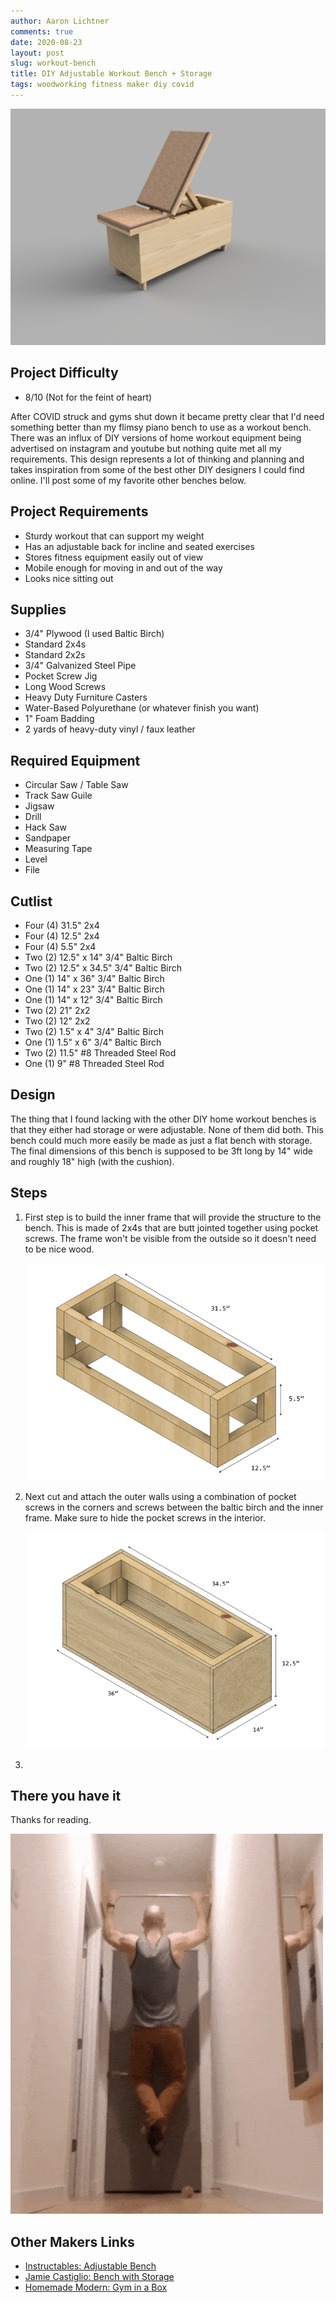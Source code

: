 ```yaml
---
author: Aaron Lichtner
comments: true
date: 2020-08-23
layout: post
slug: workout-bench
title: DIY Adjustable Workout Bench + Storage
tags: woodworking fitness maker diy covid
---
```


![](../public/img/2020/08/weightbench.png)

## Project Difficulty 

- 8/10 (Not for the feint of heart)

After COVID struck and gyms shut down it became pretty clear that I'd need something better than my flimsy piano bench to use as a workout bench. 
There was an influx of DIY versions of home workout equipment being advertised on instagram and youtube but nothing quite met all my requirements. 
This design represents a lot of thinking and planning and takes inspiration from some of the best other DIY designers I could find online. I'll post some of my favorite other benches below.

## Project Requirements

- Sturdy workout that can support my weight
- Has an adjustable back for incline and seated exercises
- Stores fitness equipment easily out of view
- Mobile enough for moving in and out of the way
- Looks nice sitting out

## Supplies

- 3/4" Plywood (I used Baltic Birch)
- Standard 2x4s 
- Standard 2x2s
- 3/4" Galvanized Steel Pipe
- Pocket Screw Jig
- Long Wood Screws
- Heavy Duty Furniture Casters
- Water-Based Polyurethane (or whatever finish you want)
- 1" Foam Badding
- 2 yards of heavy-duty vinyl / faux leather

## Required Equipment

- Circular Saw / Table Saw
- Track Saw Guile
- Jigsaw
- Drill
- Hack Saw
- Sandpaper
- Measuring Tape
- Level
- File

## Cutlist 

- Four (4) 31.5" 2x4
- Four (4) 12.5" 2x4
- Four (4) 5.5" 2x4
- Two (2) 12.5" x 14" 3/4" Baltic Birch
- Two (2) 12.5" x 34.5" 3/4" Baltic Birch
- One (1) 14" x 36" 3/4" Baltic Birch
- One (1) 14" x 23" 3/4" Baltic Birch
- One (1) 14" x 12" 3/4" Baltic Birch
- Two (2) 21" 2x2
- Two (2) 12" 2x2
- Two (2) 1.5" x 4" 3/4" Baltic Birch
- One (1) 1.5" x 6" 3/4" Baltic Birch
- Two (2) 11.5" #8 Threaded Steel Rod
- One (1) 9" #8 Threaded Steel Rod

## Design

The thing that I found lacking with the other DIY home workout benches is that they either had storage or were adjustable. 
None of them did both. This bench could much more easily be made as just a flat bench with storage. The final dimensions of this 
bench is supposed to be 3ft long by 14" wide and roughly 18" high (with the cushion). 

## Steps

1. First step is to build the inner frame that will provide the structure to the bench. This is made of 2x4s that are butt jointed 
together using pocket screws. The frame won't be visible from the outside so it doesn't need to be nice wood. 

    ![inner_structure](../public/img/2020/08/inner_structure.png)

2. Next cut and attach the outer walls using a combination of pocket screws in the corners and screws between the baltic birch and the inner frame. 
Make sure to hide the pocket screws in the interior. 

    ![outer_walls](../public/img/2020/08/outer_walls.png)
    
3. 

## There you have it

Thanks for reading. 

![animation](/public/img/2020/01/pullup.gif)

## Other Makers Links

- [Instructables: Adjustable Bench](https://www.instructables.com/id/Weight-Bench-5-positionFlatIncline-doubles-as-/)
- [Jamie Castiglio: Bench with Storage](https://jaimecostiglio.com/diy-workout-bench-with-storage/)
- [Homemade Modern:  Gym in a Box](https://www.youtube.com/watch?v=H2UVZhbX074)
